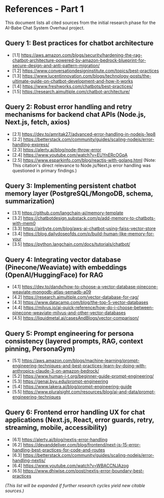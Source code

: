 # References - Part 1

This document lists all cited sources from the initial research phase for the AI-Babe Chat System Overhaul project.

## Query 1: Best practices for chatbot architecture
*   [1.1] https://aws.amazon.com/blogs/security/hardening-the-rag-chatbot-architecture-powered-by-amazon-bedrock-blueprint-for-secure-design-and-anti-pattern-migration/
*   [1.2] https://www.conversationdesigninstitute.com/topics/best-practices
*   [1.3] https://www.lucentinnovation.com/blogs/technology-posts/the-ultimate-guide-on-chatbot-development-and-how-it-works
*   [1.4] https://www.freshworks.com/chatbots/best-practices/
*   [1.5] https://research.aimultiple.com/chatbot-architecture/

## Query 2: Robust error handling and retry mechanisms for backend chat APIs (Node.js, Next.js, fetch, axios)
*   [2.1] https://dev.to/amritak27/advanced-error-handling-in-nodejs-1ep8
*   [2.2] https://betterstack.com/community/guides/scaling-nodejs/error-handling-express/
*   [2.3] https://alerty.ai/blog/node-throw-error
*   [2.4] https://www.youtube.com/watch?v=EUYnERcOGpA
*   [2.5] https://www.esparkinfo.com/blog/reactjs-with-golang.html (Note: This citation's direct relevance to Node.js/Next.js error handling was questioned in primary findings.)

## Query 3: Implementing persistent chatbot memory layer (PostgreSQL/MongoDB, schema, summarization)
*   [3.1] https://github.com/langchain-ai/memory-template
*   [3.2] https://chatbotdesign.substack.com/p/add-memory-to-chatbots-with-mem0
*   [3.3] https://airbyte.com/blog/aws-ai-chatbot-using-faiss-vector-store
*   [3.4] https://blog.dailydoseofds.com/p/build-human-like-memory-for-your
*   [3.5] https://python.langchain.com/docs/tutorials/chatbot/

## Query 4: Integrating vector database (Pinecone/Weaviate) with embeddings (OpenAI/HuggingFace) for RAG
*   [4.1] https://dev.to/dandv/how-to-choose-a-vector-database-pinecone-weaviate-mongodb-atlas-semadb-a09
*   [4.2] https://research.aimultiple.com/vector-database-for-rag/
*   [4.3] https://www.datacamp.com/blog/the-top-5-vector-databases
*   [4.4] https://milvus.io/ai-quick-reference/how-do-i-choose-between-pinecone-weaviate-milvus-and-other-vector-databases
*   [4.5] https://liquidmetal.ai/casesAndBlogs/vector-comparison/

## Query 5: Prompt engineering for persona consistency (layered prompts, RAG, context pinning, PersonaGym)
*   [5.1] https://aws.amazon.com/blogs/machine-learning/prompt-engineering-techniques-and-best-practices-learn-by-doing-with-anthropics-claude-3-on-amazon-bedrock/
*   [5.2] https://www.human-i-t.org/beginner-guide-prompt-engineering/
*   [5.3] https://genai.byu.edu/prompt-engineering
*   [5.4] https://www.lakera.ai/blog/prompt-engineering-guide
*   [5.5] https://www.pluralsight.com/resources/blog/ai-and-data/prompt-engineering-techniques

## Query 6: Frontend error handling UX for chat applications (Next.js, React, error guards, retry, streaming, mobile, accessibility)
*   [6.1] https://alerty.ai/blog/nextjs-error-handling
*   [6.2] https://devanddeliver.com/blog/frontend/next-js-15-error-handling-best-practices-for-code-and-routes
*   [6.3] https://betterstack.com/community/guides/scaling-nodejs/error-handling-nextjs/
*   [6.4] https://www.youtube.com/watch?v=WBACCNJAzog
*   [6.5] https://www.dhiwise.com/post/nextjs-error-boundary-best-practices

*(This list will be expanded if further research cycles yield new citable sources.)*
